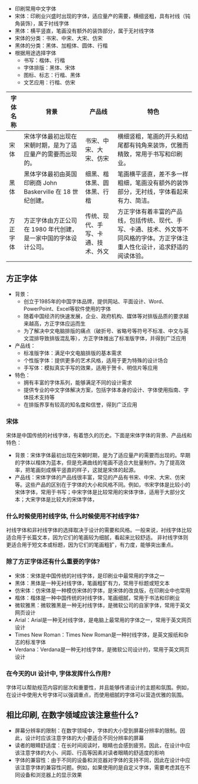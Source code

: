 -   印刷常用中文字体
-   宋体：印刷业兴盛时出现的字体，适应量产的需要，横细竖粗，具有衬线（钝角装饰），属于衬线字体
-   黑体：横平竖直，笔画没有额外的装饰部分，属于无衬线字体
-   宋体的分类：书宋、中宋、大宋、仿宋
-   黑体的分类：黑体、加粗体、圆体、行楷
-   根据用途选择字体
    -   书写：楷体、行楷
    -   字体排版：黑体、宋体
    -   图标、标志：行楷、黑体
    -   文艺应用：行楷、仿宋

| 字体名称 | 背景                                       | 产品线               | 特色                                                              |
|------|------------------------------------------|-------------------|-----------------------------------------------------------------|
| 宋体   | 宋体字体最初出现在宋朝时期，是为了适应量产的需要而出现的。            | 书宋、中宋、大宋、仿宋       | 横细竖粗，笔画的开头和结尾都有钝角来装饰，优雅而精致，常用于书写和印刷业。                           |
| 黑体   | 黑体字体最初由英国印刷商 John Baskerville 在 18 世纪创建。 | 细黑、楷体黑、圆体黑、行楷     | 笔画横平竖直，差不多一样粗细，笔画没有额外的装饰部分，无衬线，字体看起来有力、简洁。                      |
| 方正字体 | 方正字体由方正公司在 1980 年代创建，是一家中国的字体设计公司。       | 传统、现代、手写、卡通、技术、外文 | 方正字体有着丰富的产品线，包括传统、现代、手写、卡通、技术、外文等不同风格的字体。方正字体注重人性化设计，追求舒适的阅读体验。 |

## 方正字体
-   背景：
	- 创立于1985年的中国字体品牌，提供网站、平面设计、Word、PowerPoint、Excel等软件使用的字体
	-   随着中国经济的快速发展，企业、政府机构、媒体等对排版品质的要求越来越高，方正字体应运而生
	-   为了解决中文电脑排版的痛点（破折号、省略号等符号不标准、中文与英文混排导致排版混乱等），方正字体推出了标准版字体，并得到广泛应用
-   产品线：
    -   标准版字体：满足中文电脑排版的基本需求
    -   个性版字体：提供更多的艺术风格，适用于更为特殊的设计场合
    -   手写体：模拟真实手写的效果，适用于贺卡、明信片等应用
-   特色：
    -   拥有丰富的字体系列，能够满足不同的设计需求
    -   提供专业的中文字体解决方案，包括字体本身的设计、字体使用指南、字体技术支持等
    -   在排版界享有较高的知名度和信誉，得到广泛应用

### 宋体
宋体是中国传统的衬线字体，有着悠久的历史。下面是宋体字体的背景、产品线和特色：
-   背景：宋体字体最初出现在宋朝时期，是为了适应量产的需要而出现的。早期的字体以楷体为蓝本，但是充满曲线的笔画不适合大批量制作。为了提高效率，把笔画刻成横平竖直的样子，这就是宋体的起源。
-   产品线：宋体字体的产品线很丰富，常见的产品有书宋、中宋、大宋、仿宋等。这些产品的区别在于字体的大小和风格不同。例如，书宋字体是比较小的宋体字体，常用于书写；中宋字体是比较常用的宋体字体，适用于大部分文本；大宋字体是比较大的宋体字体，


### 什么时候使用衬线字体, 什么时候使用不衬线字体?
衬线字体和非衬线字体的选择取决于设计的需要和风格。一般来说，衬线字体比较适合用于长篇文本，因为它们的笔画较为细腻，看起来比较舒适。
非衬线字体则更适合用于短文本或标题，因为它们的笔画粗犷，有力度，能够突出重点。


### 除了方正字体还有什么重要的字体?
-   宋体：宋体是中国传统的衬线字体，是印刷业中最常用的字体之一
-   黑体：黑体是一种无衬线字体，笔画粗犷有力，常用于标题或短文本
-   仿宋体：仿宋体是一种模仿宋体的字体，是宋体的改良版，在印刷业中也常用
-   楷体：楷体是一种中国传统的衬线字体，笔画细腻，常用于书法和印刷业
-   微软雅黑：微软雅黑是一种无衬线字体，是微软公司的自家字体，常用于英文网页设计
-   Arial：Arial是一种无衬线字体，是电脑上最常用的字体之一，常用于英文网页设计
-   Times New Roman：Times New Roman是一种衬线字体，是英文报纸和杂志的标准字体
-   Verdana：Verdana是一种无衬线字体，是微软公司设计的，常用于英文网页设计


### 在今天的UI 设计中, 字体发挥什么作用? 
字体可以帮助规范内容的层次和重要性，并且能够传递设计的主题和氛围。例如，在设计中使用大号字体可以强调重点，而使用细腻的字体可以营造优雅的氛围。

## 相比印刷, 在数字领域应该注意些什么?
-   屏幕分辨率的限制：在数字领域中，字体的大小受到屏幕分辨率的限制。因此，设计时应该注意字体的大小要适合不同分辨率的屏幕
-   读者的眼睛舒适度：在长时间阅读时，眼睛也会感到疲劳。因此，在设计中应该注意字体的大小、间距、行高等因素对读者眼睛的舒适度的影响
-   字体的兼容性：由于不同的设备和浏览器对字体的支持不同，因此在设计中应该注意字体的兼容性问题。例如，如果使用的是自定义字体，需要考虑其在不同设备和浏览器上的显示效果